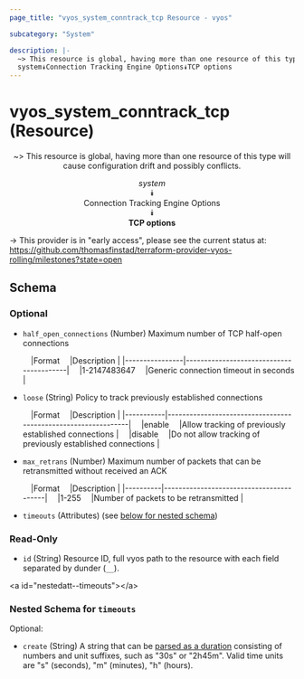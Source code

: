 ```yaml
---
page_title: "vyos_system_conntrack_tcp Resource - vyos"

subcategory: "System"

description: |- 
  ~> This resource is global, having more than one resource of this type will cause configuration drift and possibly conflicts.
  system⯯Connection Tracking Engine Options⯯TCP options
---
```


# vyos_system_conntrack_tcp (Resource)
<center>

~> This resource is global, having more than one resource of this type will cause configuration drift and possibly conflicts.

*system*  
⯯  
Connection Tracking Engine Options  
⯯  
**TCP options**


</center>

-> This provider is in "early access", please see the current status at: https://github.com/thomasfinstad/terraform-provider-vyos-rolling/milestones?state=open

## Schema

### Optional

- `half_open_connections` (Number) Maximum number of TCP half-open connections

    &emsp;|Format        &emsp;|Description                            |
    |----------------|-----------------------------------------|
    &emsp;|1-2147483647  &emsp;|Generic connection timeout in seconds  |
- `loose` (String) Policy to track previously established connections

    &emsp;|Format   &emsp;|Description                                                  |
    |-----------|---------------------------------------------------------------|
    &emsp;|enable   &emsp;|Allow tracking of previously established connections         |
    &emsp;|disable  &emsp;|Do not allow tracking of previously established connections  |
- `max_retrans` (Number) Maximum number of packets that can be retransmitted without received an ACK

    &emsp;|Format  &emsp;|Description                            |
    |----------|-----------------------------------------|
    &emsp;|1-255   &emsp;|Number of packets to be retransmitted  |
- `timeouts` (Attributes) (see [below for nested schema](#nestedatt--timeouts))

### Read-Only

- `id` (String) Resource ID, full vyos path to the resource with each field separated by dunder (`__`).

&lt;a id=&#34;nestedatt--timeouts&#34;&gt;&lt;/a&gt;
### Nested Schema for `timeouts`

Optional:

- `create` (String) A string that can be [parsed as a duration](https://pkg.go.dev/time#ParseDuration) consisting of numbers and unit suffixes, such as &#34;30s&#34; or &#34;2h45m&#34;. Valid time units are &#34;s&#34; (seconds), &#34;m&#34; (minutes), &#34;h&#34; (hours).  
